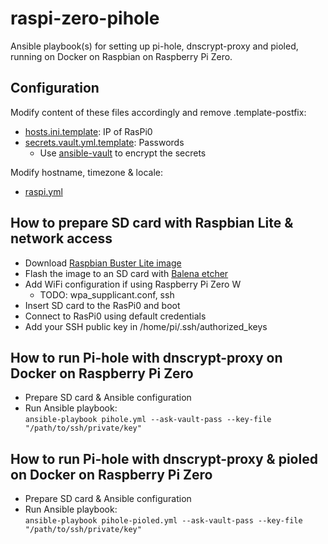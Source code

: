 # raspi-zero-pihole
Ansible playbook(s) for setting up pi-hole, dnscrypt-proxy and pioled, running on Docker on Raspbian on Raspberry Pi Zero.

## Configuration
Modify content of these files accordingly and remove .template-postfix:
* [hosts.ini.template](hosts.ini.template): IP of RasPi0
* [secrets.vault.yml.template](group_vars/secrets.vault.yml.template): Passwords
  * Use [ansible-vault](https://docs.ansible.com/ansible/latest/user_guide/vault.html#encrypting-unencrypted-files) to encrypt the secrets

Modify hostname, timezone & locale:
* [raspi.yml](group_vars/raspi.yml)

## How to prepare SD card with Raspbian Lite & network access
* Download [Raspbian Buster Lite image](https://downloads.raspberrypi.org/raspbian_lite_latest)
* Flash the image to an SD card with [Balena etcher](https://www.balena.io/etcher/)
* Add WiFi configuration if using Raspberry Pi Zero W
  * TODO: wpa_supplicant.conf, ssh
* Insert SD card to the RasPi0 and boot
* Connect to RasPi0 using default credentials
* Add your SSH public key in /home/pi/.ssh/authorized_keys

## How to run Pi-hole with dnscrypt-proxy on Docker on Raspberry Pi Zero
* Prepare SD card & Ansible configuration
* Run Ansible playbook:<br/>
    `ansible-playbook pihole.yml --ask-vault-pass --key-file "/path/to/ssh/private/key"`

## How to run Pi-hole with dnscrypt-proxy & pioled on Docker on Raspberry Pi Zero
* Prepare SD card & Ansible configuration
* Run Ansible playbook:<br/>
    `ansible-playbook pihole-pioled.yml --ask-vault-pass --key-file "/path/to/ssh/private/key"`
